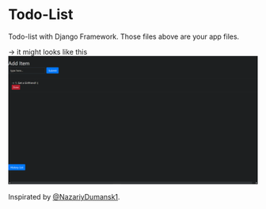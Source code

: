 # Todo-List
Todo-list with Django Framework.
Those files above are your app files.

-> it might looks like this
![Example](https://github.com/rockyryco0/Todo-List/blob/master/Todo_github.png)

Inspirated by [@NazariyDumansk1](https://repl.it/@NazariyDumansk1/To-Do-App).
